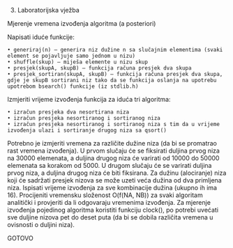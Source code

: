 3. Laboratorijska vježba

Mjerenje vremena izvođenja algoritma (a posteriori)

Napisati iduće funkcije:

    • generiraj(n) – generira niz dužine n sa slučajnim elementima (svaki element se pojavljuje samo jednom u nizu)
    • shuffle(skup) – miješa elemente u nizu skup
    • presjek(skupA, skupB) – funkcija računa presjek dva skupa
    • presjek_sortiran(skupA, skupB) – funkcija računa presjek dva skupa, gdje je skupB sortirani niz tako da se funkcija oslanja na upotrebu upotrebom bsearch() funkcije (iz stdlib.h)


Izmjeriti vrijeme  izvođenja funkcija za iduća tri algoritma:

    • izračun presjeka dva nesortirana niza
    • izračun presjeka nesortiranog i sortiranog niza 
    • izračun presjeka nesortiranog i sortiranog niza s tim da u vrijeme izvođenja ulazi i sortiranje drugog niza sa qsort()

Potrebno je izmjeriti vremena za različite dužine niza (da bi se promatrao rast vremena izvođenja). U prvom slučaju će se fiksirati duljina prvog niza na 30000 elemenata, a duljina drugog niza će varirati od 10000 do 50000 elemenata sa korakom od 5000. U drugom slučaju će se varirati duljina prvog niza, a duljina drugog niza će biti fiksirana.
Za dužinu (alociranje) niza koji će sadržati presjek nizova se može uzeti veća dužina od dva primljena niza. Ispisati vrijeme izvođenja za sve kombinacije dužina (ukupno ih ima 16). 
Procijeniti vremensku složenost O(f(NA, NB)) za svaki algoritam analitički i provjeriti da li odgovaraju vremenima izvođenja.
Za mjerenje izvođenja pojedinog algoritma koristiti funkciju clock(), po potrebi uvećati sve duljine nizova pet do deset puta (da bi se dobila različita vremena u ovisnosti o duljini niza).


GOTOVO